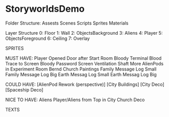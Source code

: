 # StoryworldsDemo







Folder Structure:
Assests
	Scenes
	Scripts
	Sprites
	Materials








Layer Structure
0: Floor
1: Wall
2: ObjectsBackground
3: Aliens
4: Player
5: ObjectsForeground
6: Ceiling
7: Overlay











SPRITES

MUST HAVE:
Player
Opened Door after Start Room
Bloody Terminal
Blood Trace to Screen
Bloody Password Screen
Ventilation Shaft
More AlienPods in Experiment Room
Bernd
Church Paintings
Family Message Log Small
Family Message Log Big
Earth Messag Log Small
Earth Messag Log Big


COULD HAVE:
[AlienPod Rework (perspective)]
[City Buildings]
[City Deco]
[Spaceship Deco]


NICE TO HAVE:
Aliens
Player/Aliens from Top in City
Church Deco











TEXTS
